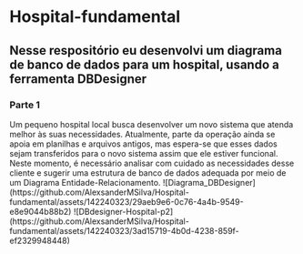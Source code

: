 # Hospital-fundamental

<h2>Nesse respositório eu desenvolvi um diagrama de banco de dados para um hospital, usando a ferramenta DBDesigner</h2>
<h3>Parte 1 </h3>
Um pequeno hospital local busca desenvolver um novo sistema que atenda melhor às suas necessidades. Atualmente, parte da operação ainda se apoia em planilhas e arquivos antigos, mas espera-se que esses dados sejam transferidos para o novo sistema assim que ele estiver funcional. Neste momento, é necessário analisar com cuidado as necessidades desse cliente e sugerir uma estrutura de banco de dados adequada por meio de um Diagrama Entidade-Relacionamento.
![Diagrama_DBDesigner](https://github.com/AlexsanderMSilva/Hospital-fundamental/assets/142240323/29aeb9e6-0c76-4a4b-9549-e8e9044b88b2)
![DBdesigner-Hospital-p2](https://github.com/AlexsanderMSilva/Hospital-fundamental/assets/142240323/3ad15719-4b0d-4238-859f-ef2329948448)


